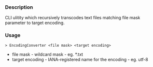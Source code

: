 ### Description ###
CLI ulitity which recursively transcodes text files matching file mask parameter to target encoding.

### Usage ###
`> EncodingConverter <file mask> <target encoding>`

- file mask - wildcard mask - eg. *.txt
- target encoding - IANA-registered name for the encoding - eg. utf-8
